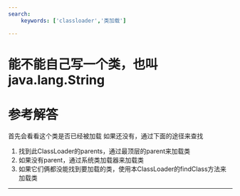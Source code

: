 ```yaml
---
search:
    keywords: ['classloader','类加载']

---
```


# 能不能自己写一个类，也叫 java.lang.String



# 参考解答

首先会看看这个类是否已经被加载
如果还没有，通过下面的途径来查找
1. 找到此ClassLoader的parents，通过最顶层的parent来加载类
2. 如果没有parent，通过系统类加载器来加载类
3. 如果它们俩都没能找到要加载的类，使用本ClassLoader的findClass方法来加载类

---